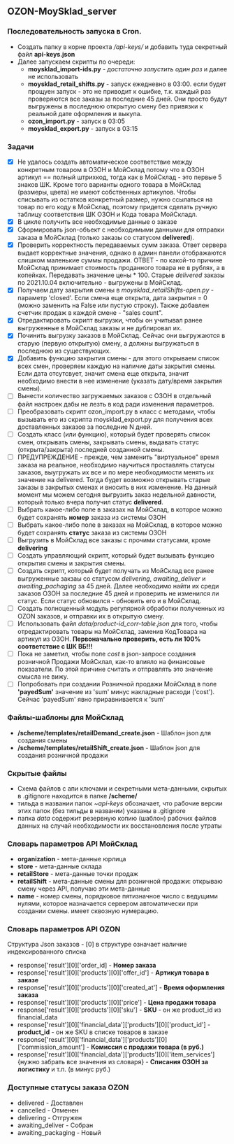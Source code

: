 ## OZON-MoySklad_server

### Последовательность запуска в Cron.
- Создать папку в корне проекта */api-keys/* и добавить туда секретный файл **api-keys.json**
- Далее запускаем скрипты по очереди:
    - **moysklad_import-ids.py** - *достаточно запустить один раз* и далее не использовать
    - **moysklad_retail_shifts.py** - запуск ежедневно в 03:00. если будет прощуен запуск - это не приводит к ошибке, т.к. каждый раз проверяются все заказы за последние 45 дней. Они просто будут выгружены в последнюю открытую смену без привязки к реальной дате оформления и выкупа.
    - **ozon_import.py** - запуск в 03:05
    - **moysklad_export.py** - запуск в 03:15

### Задачи
- [x] Не удалось создать автоматическое соответствие между конкретным товаром в ОЗОН и МойСклад потому что в ОЗОН артикул == полный штрихкод, тогда как в МойСклад - это первые 5 знаков ШК. Кроме того варианты одного товара в МойСклад (размеры, цвета) не имеют собственных артикулов. Чтобы списывать из остатков конкретный размер, нужно ссылаться на товар по его коду в МойСклад, поэтому придется сделать ручную таблицу соответствия ШК ОЗОН и Кода товара МойСкладл.
- [x] В цикле получить все необходимые данные о заказе
- [x] Сформировать json-объект с необходимыми данными для отправки заказа в МойСклад (только заказы со статусом **delivered**).
- [x] Проверить корректность передаваемых сумм заказа. Ответ сервера выдает корректные значения, однако в админ панели отображаются слишком маленькие суммы продажи. ОТВЕТ - по какой-то причине МойСклад принимает стоимость проданного товара не в рублях, а в копейках. Передавать значение цены * 100. Старые *delivered* заказы по 2021.10.04 включительно - выгружены в МойСклад.
- [x] Получаем дату закрытия смены в *moysklad_retailShifts-open.py* - параметр 'closed'. Если смена еще открыта, дата закрытия = 0 (можно заменить на False или пустую строку). Также добавлен счетчик продаж в каждой смене - "sales count".
- [x] Отредактировать скрипт выгрузки, чтобы он учитывал ранее выгруженные в МойСклад заказы и не дублировал их.
- [x] Починить выгрузку заказов в МойСклад. Сейчас они выгружаются в старую (первую открытую) смену, а должны выгружаться в последнюю из существующих.
- [x] Добавить функцию закрытия смены - для этого открываем список всех смен, проверяем каждую на наличие даты закрытия смены. Если дата отсутсвует, значит смена еще открыта, значит необходимо внести в нее изменение (указать дату/время закрытия смены).
- [ ] Вынести количество загружаемых заказов с ОЗОН в отдельный файл настроек дабы не лезть в код ради изменения параметров.
- [ ] Преобразовать скрипт ozon_import.py в класс с методами, чтобы вызывать его из скрипта moysklad_export.py для получения всех доставленных заказов за последние N дней.
- [ ] Создать класс (или функцию), который будет проверять список смен, открывать смены, закрывать смены, выдавать статус (открыта/закрыта) последней созданной смены.
- [ ] ПРЕДУПРЕЖДЕНИЕ - прежде, чем заменить "виртуальное" время заказа на реальное, необходимо научиться проставлять статусы заказов, выугружать их все и по мере необходимости менять их значение на delivered. Тогда будет возможно открывать старые заказы в закрытых сменах и вносить в них изменение. На данный момент мы можем сегодня выгрузить заказ недельной давности, который только вчера получил статус **delivered**.
- [ ] Выбрать какое-либо поле в заказах на МойСклад, в которое можно будет сохранять **номер** заказа из системы ОЗОН
- [ ] Выбрать какое-либо поле в заказах на МойСклад, в которое можно будет сохранять **статус** заказа из системы ОЗОН
- [ ] Выгрузить в МойСклад все заказы с прочими статусами, кроме **delivering**
- [ ] Создать управляющий скрипт, который будет вызывать функцию открытия смены и закрытия смены.
- [ ] Создать скрипт, который будет получать из МойСклад все ранее выгруженные закзаы со статусом *delivering*, *awaiting_deliver* и *awaiting_pachaging* за 45 дней. Далее необходимо найти их среди заказов ОЗОН за последние 45 дней и проверить не изменился ли статус. Если статус обновился - обновить его и в МойСклад.
- [ ] Создать полноценный модуль регулярной обработки полученных из OZON заказов, и отправки их в открытую смену.
- [ ] Использовать файл *data/product-id_corr-table.json* для того, чтобы отредактировать товары на МойСклад, заменив КодТовара на артикул из ОЗОН. **Первоначально проверить, есть ли 100% соответствие с ШК ВБ!!!**
- [ ] Пока не заметил, чтобы поле *cost* в json-запросе создания розничной Продажи МойСклал, как-то влияло на финансовые показатели. По этой причине считать и отправлять это значение смысла не вижу.
- [ ] Попробовать при создании Розничной продажи МойСклад в поле **'payedSum'** значение из 'sum' минус накладные расходи ('cost'). Сейчас 'payedSum' явно приравнивается к 'sum'

### Файлы-шаблоны для МойСклад
- **/scheme/templates/retailDemand_create.json** - Шаблон json для создания смены
- **/scheme/templates/retailShift_create.json** - Шаблон json для создания розничной продажи

### Скрытые файлы
- Схема файлов с апи ключами и секретными мета-данными, скрытых в .gitignore находится в папке **/scheme/**
- тильда в названии папок *~api-keys* обозначает, что рабочие версии этих папок (без тильды в названии) указаны в .gitignore
- папка *data* содержит резервную копию (шаблон) рабочих файлов данных на случай необходимости их восстановления после утраты

### Словарь параметров API МойСклад
- **organization** - мета-данные юрлица
- **store** - мета-данные склада
- **retailStore** - мета-данные точки продаж
- **retailShift** - мета-данные смены для розничной продажи: открываю смену через API, получаю эти мета-данные 
- **name** - номер смены, порядковое пятизначное число с ведущими нулями, которое назначается сервером автоматически при создании смены. имеет сквозную нумерацию.

### Словарь параметров API OZON
Структура Json заказов - [0] в структуре означает наличие индексированного списка
- response['result'][0]['order_id] - **Номер заказа**
- response['result'][0]['products'][0]['offer_id'] - **Артикул товара в заказе**
- response['result'][0]['products'][0]['created_at'] - **Время оформления заказа**
- response['result'][0]['products'][0]['price'] - **Цена продажи товара**
- response['result'][0]['products'][0]['sku'] - **SKU** - он же product_id из financial_data
- response['result'][0]['financial_data']['products'][0]['product_id'] - **product_id** - он же SKU в списке товаров в заказе
- response['result'][0]['financial_data']['products'][0]['commission_amount'] - **Комиссия с продажи товара (в руб.)**
- response['result'][0]['financial_data']['products'][0]['item_services']{нужно забрать все значения из словаря} - **Списания ОЗОН за логистику** и т.п. (в минус руб.)

### Доступные статусы заказа OZON
- delivered - Доставлен
- cancelled - Отменен
- delivering - Отгружен
- awaiting_deliver - Собран
- awaiting_packaging - Новый

